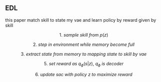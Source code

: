 ## EDL

this paper match skill to state my vae
and learn policy by reward given by skill

$$1. \ sample \ skill \ from \ p(z)$$

$$2. \ step \ in \ environment \ while \ memory \ become \ full$$

$$3. \ extract \ state \ from \ memory \ to \ mapping \ state \ to \ skill  \ by \ vae $$

$$5. \ set \ reward \ as \ q_\phi(s | z), \ q_\phi \ is \ decoder $$

$$6. \ update \ sac \ with \ policy \ z \ to \ maximize \ reward$$


